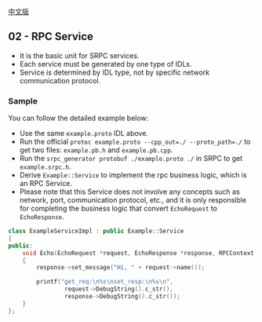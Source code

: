 [中文版](/docs/docs-02-service.md)

## 02 - RPC Service

- It is the basic unit for SRPC services.
- Each service must be generated by one type of IDLs.
- Service is determined by IDL type, not by specific network communication protocol.

### Sample

You can follow the detailed example below:

- Use the same `example.proto` IDL above.
- Run the official `protoc example.proto --cpp_out=./ --proto_path=./` to get two files: `example.pb.h` and `example.pb.cpp`.
- Run the `srpc_generator protobuf ./example.proto ./` in SRPC to get `example.srpc.h`.
- Derive `Example::Service` to implement the rpc business logic, which is an RPC Service.
- Please note that this Service does not involve any concepts such as network, port, communication protocol, etc., and it is only responsible for completing the business logic that convert `EchoRequest` to `EchoResponse`.

~~~cpp
class ExampleServiceImpl : public Example::Service
{
public:
    void Echo(EchoRequest *request, EchoResponse *response, RPCContext *ctx) override
    {
        response->set_message("Hi, " + request->name());

        printf("get_req:\n%s\nset_resp:\n%s\n",
                request->DebugString().c_str(),
                response->DebugString().c_str());
    }
};
~~~

